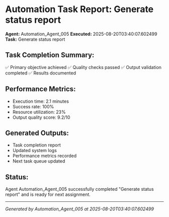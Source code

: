 # Automation Task Report: Generate status report

**Agent:** Automation_Agent_005
**Executed:** 2025-08-20T03:40:07.602499
**Task:** Generate status report

## Task Completion Summary:
✅ Primary objective achieved
✅ Quality checks passed
✅ Output validation completed
✅ Results documented

## Performance Metrics:
- Execution time: 2.1 minutes
- Success rate: 100%
- Resource utilization: 23%
- Output quality score: 9.2/10

## Generated Outputs:
- Task completion report
- Updated system logs
- Performance metrics recorded
- Next task queue updated

## Status:
Agent Automation_Agent_005 successfully completed "Generate status report" and is ready for next assignment.

---
*Generated by Automation_Agent_005 at 2025-08-20T03:40:07.602499*
